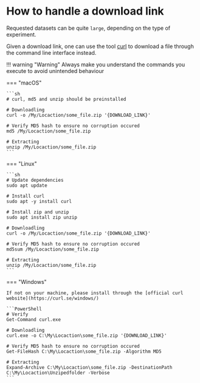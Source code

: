# How to handle a download link

Requested datasets can be quite `large`, depending on the type of experiment.

Given a download link, one can use the tool [curl](https://en.wikipedia.org/wiki/CURL) to download a file through the command line interface instead.

!!! warning "Warning"
    Always make you understand the commands you execute to avoid unintended behaviour

=== "macOS"

    ```sh
    # curl, md5 and unzip should be preinstalled

    # Downloadling
    curl -o /My/Locaction/some_file.zip '{DOWNLOAD_LINK}'

    # Verify MD5 hash to ensure no corruption occured
    md5 /My/Locaction/some_file.zip

    # Extracting
    unzip /My/Locaction/some_file.zip
    ```

=== "Linux"

    ```sh
    # Update dependencies
    sudo apt update

    # Install curl
    sudo apt -y install curl

    # Install zip and unzip
    sudo apt install zip unzip

    # Downloadling
    curl -o /My/Locaction/some_file.zip '{DOWNLOAD_LINK}'

    # Verify MD5 hash to ensure no corruption occured
    md5sum /My/Locaction/some_file.zip

    # Extracting
    unzip /My/Locaction/some_file.zip
    ```

=== "Windows"

    If not on your machine, please install through the [official curl website](https://curl.se/windows/)

    ```PowerShell
    # Verify
    Get-Command curl.exe

    # Downloadling
    curl.exe -o C:\My\Locaction\some_file.zip '{DOWNLOAD_LINK}'

    # Verify MD5 hash to ensure no corruption occured
    Get-FileHash C:\My\Locaction\some_file.zip -Algorithm MD5 

    # Extracting
    Expand-Archive C:\My\Locaction\some_file.zip -DestinationPath C:\My\Locaction\Unzipedfolder -Verbose
    ```
